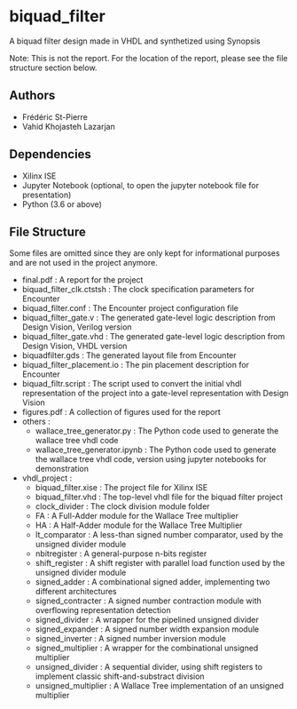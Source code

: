 # biquad\_filter
A biquad filter design made in VHDL and synthetized using Synopsis

Note: This is not the report. For the location of the report, please see the file structure section below.

## Authors

* Frédéric St-Pierre
* Vahid Khojasteh Lazarjan

## Dependencies

* Xilinx ISE
* Jupyter Notebook (optional, to open the jupyter notebook file for presentation)
* Python (3.6 or above)

## File Structure

Some files are omitted since they are only kept for informational purposes and are not used in the project anymore.

* final.pdf : A report for the project
* biquad\_filter\_clk.ctstsh : The clock specification parameters for Encounter
* biquad\_filter.conf : The Encounter project configuration file
* biquad\_filter\_gate.v : The generated gate-level logic description from Design Vision, Verilog version
* biquad\_filter\_gate.vhd : The generated gate-level logic description from Design Vision, VHDL version
* biquadfilter.gds : The generated layout file from Encounter
* biquad\_filter\_placement.io : The pin placement description for Encounter
* biquad\_filtr.script : The script used to convert the initial vhdl representation of the project into a gate-level representation with Design Vision
* figures.pdf : A collection of figures used for the report
* others :
    * wallace\_tree\_generator.py : The Python code used to generate the wallace tree vhdl code
    * wallace\_tree\_generator.ipynb : The Python code used to generate the wallace tree vhdl code, version using jupyter notebooks for demonstration
* vhdl\_project :
    * biquad\_filter.xise : The project file for Xilinx ISE
    * biquad\_filter.vhd : The top-level vhdl file for the biquad filter project
    * clock\_divider : The clock division module folder
    * FA : A Full-Adder module for the Wallace Tree multiplier
    * HA : A Half-Adder module for the Wallace Tree Multiplier
    * lt\_comparator : A less-than signed number comparator, used by the unsigned divider module
    * nbitregister : A general-purpose n-bits register
    * shift\_register : A shift register with parallel load function used by the unsigned divider module
    * signed\_adder : A combinational signed adder, implementing two different architectures
    * signed\_contracter : A signed number contraction module with overflowing representation detection
    * signed\_divider : A wrapper for the pipelined unsigned divider
    * signed\_expander : A signed number width expansion module
    * signed\_inverter : A signed number inversion module
    * signed\_multiplier : A wrapper for the combinational unsigned multiplier
    * unsigned\_divider : A sequential divider, using shift registers to implement classic shift-and-substract division
    * unsigned\_multiplier : A Wallace Tree implementation of an unsigned multiplier
